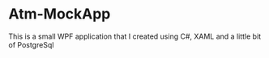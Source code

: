 # Atm-MockApp
 This is a small WPF application that I created using C#, XAML and a little bit of PostgreSql
